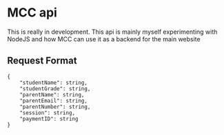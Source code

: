 # MCC api
This is really in development. This api is mainly myself experimenting with NodeJS and how MCC can use it as a backend for the main website

## Request Format
```
{
    "studentName": string,
    "studentGrade": string,
    "parentName": string,
    "parentEmail": string,
    "parentNumber": string,
    "session": string,
    "paymentID": string
}
```
